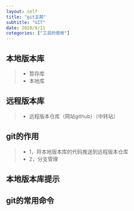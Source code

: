 ```yaml
---
layout: self
title: "git主题"
subtitle: "GIT"
date: 2020/9/11 
cotegories: ["工具的使用"]
---
```



 ## 本地版本库
 >- 暂存库
 >- 本地库

 ## 远程版本库

 >- 远程版本仓库（网站github）（中转站）

 ##  git的作用

 >- 1，将本地版本库的代码推送到远程版本仓库
 >- 2，分支管理
 
 ## 本地版本库提示

 ## git的常用命令

    